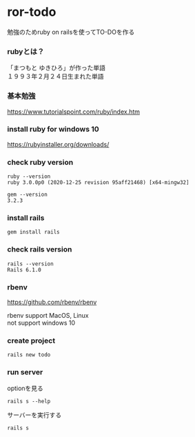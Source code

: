 # ror-todo

勉強のためruby on railsを使ってTO-DOを作る  

### rubyとは？

「まつもと ゆきひろ」が作った単語  
１９９３年２月２４日生まれた単語  

### 基本勉強

https://www.tutorialspoint.com/ruby/index.htm

### install ruby for windows 10

https://rubyinstaller.org/downloads/


### check ruby version

```
ruby --version
ruby 3.0.0p0 (2020-12-25 revision 95aff21468) [x64-mingw32]

gem --version
3.2.3
```

### install rails

```
gem install rails
```

### check rails version
```
rails --version
Rails 6.1.0
```

### rbenv

https://github.com/rbenv/rbenv  

rbenv support MacOS, Linux  
not support windows 10  

### create project

```
rails new todo
```

### run server

optionを見る
```
rails s --help
```

サーバーを実行する
```
rails s
```